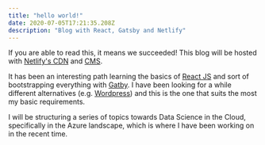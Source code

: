 ```yaml
---
title: "hello world!"
date: 2020-07-05T17:21:35.208Z
description: "Blog with React, Gatsby and Netlify"
---
```

If you are able to read this, it means we succeeded! This blog will be hosted with [Netlify's CDN](https://www.netlify.com/) and [CMS](https://www.netlifycms.org/docs/gatsby/). 

It has been an interesting path learning the basics of [React JS](https://reactjs.org/) and sort of bootstrapping everything with [Gatby](https://www.gatsbyjs.org/). I have been looking for a while different alternatives (e.g. [Wordpress](https://wordpress.com)) and this is the one that suits the most my basic requirements. 

I will be structuring a series of topics towards Data Science in the Cloud, specifically in the Azure landscape, which is where I have been working on in the recent time.  